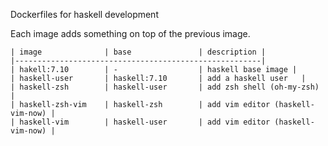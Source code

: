 Dockerfiles for haskell development

Each image adds something on top of the previous image.

    | image              | base               | description |
    |-------------------------------------------------------|
    | hakell:7.10        | -                  | haskell base image |
    | haskell-user       | haskell:7.10       | add a haskell user   |
    | haskell-zsh        | haskell-user       | add zsh shell (oh-my-zsh) |
    | haskell-zsh-vim    | haskell-zsh        | add vim editor (haskell-vim-now) |
    | haskell-vim        | haskell-user       | add vim editor (haskell-vim-now) |
